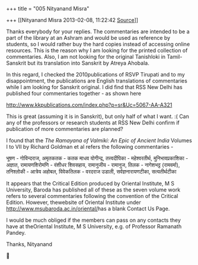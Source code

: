 +++
title = "005 Nityanand Misra"

+++
[[Nityanand Misra	2013-02-08, 11:22:42 [Source](https://groups.google.com/g/bvparishat/c/cltD6TAMDQE)]]



Thanks everybody for your replies. The commentaries are intended to be a part of the library at an Ashram and would be used as reference by students, so I would rather buy the hard copies instead of accessing online resources. This is the reason why I am looking for the printed collection of commentaries. Also, I am not looking for the original Tanishloki in Tamil-Sanskrit but its translation into Sanskrit by Atreya Ahobala.



In this regard, I checked the 2010publications of RSVP Tirupati and to my disappointment, the publications are English translations of commentaries while I am looking for Sanskrit original. I did find that RSS New Delhi has published four commentaries together - as shown here

<http://www.kkpublications.com/index.php?p=sr&Uc=5067-AA-A321>



This is great (assuming it is in Sanskrit), but only half of what I want. :( Can any of the professors or research students at RSS New Delhi confirm if publication of more commentaries are planned?



I found that the *The Ramayana of Valmiki: An Epic of Ancient India* Volumes I to VII by Richard Goldman et al refers the following commentaries -  
  
भूषण - गोविन्दराज, अमृतकतक - कतक माधव योगीन्द्र, तत्त्वदीपिका - महेश्वरतीर्थ, मुनिभावप्रकाशिका - अज्ञात, रामायणशिरोमणि - वंशीधर शिवसहाय, रामानुजीय - रामानुज, तिलक - नागेशभट्ट (रामवर्मा), तनिश्लोकी - आत्रेय अहोबल, विवेकतिलक - वरदराज उडाली, सर्वज्ञनारायणटीका, सत्यतीर्थटीका 



It appears that the Critical Edition produced by Oriental Institute, M S University, Baroda has published all of these as the seven volume work refers to several commentaries following the convention of the Critical Edition. However, thewebsite of Oriental Institute under <http://www.msubaroda.ac.in/oriental/>has a blank Contact Us Page.



I would be much obliged if the members can pass on any contacts they have at theOriental Institute, M S University, e.g. of Professor Ramanath Pandey.



Thanks, Nityanand





